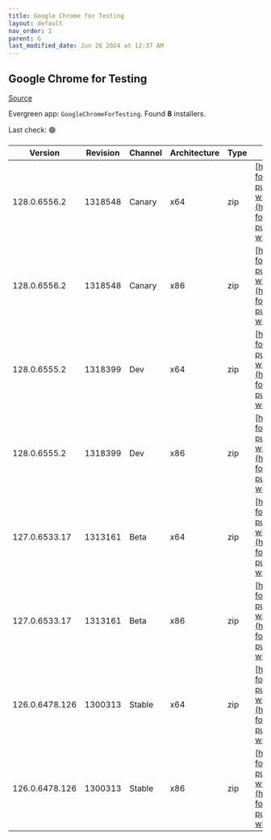 ```yaml
---
title: Google Chrome for Testing
layout: default
nav_order: 2
parent: G
last_modified_date: Jun 26 2024 at 12:37 AM
---
```


## Google Chrome for Testing

[Source](https://googlechromelabs.github.io/chrome-for-testing/)

Evergreen app: `GoogleChromeForTesting`. Found **8** installers.

Last check: 🟢

| Version        | Revision | Channel | Architecture | Type | URI                                                                                                                                                                                              |
| -------------- | -------- | ------- | ------------ | ---- | ------------------------------------------------------------------------------------------------------------------------------------------------------------------------------------------------ |
| 128.0.6556.2   | 1318548  | Canary  | x64          | zip  | [https://storage.googleapis.com/chrome-for-testing-public/128.0.6556.2/win64/chrome-win64.zip](https://storage.googleapis.com/chrome-for-testing-public/128.0.6556.2/win64/chrome-win64.zip)     |
| 128.0.6556.2   | 1318548  | Canary  | x86          | zip  | [https://storage.googleapis.com/chrome-for-testing-public/128.0.6556.2/win32/chrome-win32.zip](https://storage.googleapis.com/chrome-for-testing-public/128.0.6556.2/win32/chrome-win32.zip)     |
| 128.0.6555.2   | 1318399  | Dev     | x64          | zip  | [https://storage.googleapis.com/chrome-for-testing-public/128.0.6555.2/win64/chrome-win64.zip](https://storage.googleapis.com/chrome-for-testing-public/128.0.6555.2/win64/chrome-win64.zip)     |
| 128.0.6555.2   | 1318399  | Dev     | x86          | zip  | [https://storage.googleapis.com/chrome-for-testing-public/128.0.6555.2/win32/chrome-win32.zip](https://storage.googleapis.com/chrome-for-testing-public/128.0.6555.2/win32/chrome-win32.zip)     |
| 127.0.6533.17  | 1313161  | Beta    | x64          | zip  | [https://storage.googleapis.com/chrome-for-testing-public/127.0.6533.17/win64/chrome-win64.zip](https://storage.googleapis.com/chrome-for-testing-public/127.0.6533.17/win64/chrome-win64.zip)   |
| 127.0.6533.17  | 1313161  | Beta    | x86          | zip  | [https://storage.googleapis.com/chrome-for-testing-public/127.0.6533.17/win32/chrome-win32.zip](https://storage.googleapis.com/chrome-for-testing-public/127.0.6533.17/win32/chrome-win32.zip)   |
| 126.0.6478.126 | 1300313  | Stable  | x64          | zip  | [https://storage.googleapis.com/chrome-for-testing-public/126.0.6478.126/win64/chrome-win64.zip](https://storage.googleapis.com/chrome-for-testing-public/126.0.6478.126/win64/chrome-win64.zip) |
| 126.0.6478.126 | 1300313  | Stable  | x86          | zip  | [https://storage.googleapis.com/chrome-for-testing-public/126.0.6478.126/win32/chrome-win32.zip](https://storage.googleapis.com/chrome-for-testing-public/126.0.6478.126/win32/chrome-win32.zip) |
